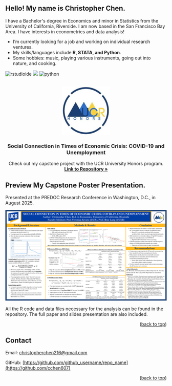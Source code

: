 <a id="readme-top"></a>

## Hello! My name is Christopher Chen.

I have a Bachelor's degree in Economics and minor in Statistics from the University of California, Riverside. I am now based in the San Francisco Bay Area. I have interests in econometrics and data analysis! 
  - I’m currently looking for a job and working on individual research ventures.
  - My skills/languages include **R, STATA, and Python**.
  - Some hobbies: music, playing various instruments, going out into nature, and cooking.

![rstudioide](https://img.shields.io/badge/RStudio-000000?style=for-the-badge&logo=rstudioide&logoColor=#75AADB)
![](https://img.shields.io/badge/Stata-000000?style=for-the-badge&logo=Stata&logoColor=blue)
![python](https://img.shields.io/badge/Python-000000?style=for-the-badge&logo=Python&logoColor=#3776AB)

<!-- PROJECT LOGO -->
<br />
<div align="center">
  <a href="https://github.com/cchen607/HonorsCapstone">
    <img src="images/honors-logo.jpg" alt="Logo" width="150" height="150">
  </a>

<h3 align="center">Social Connection in Times of Economic Crisis: COVID-19 and Unemployment</h3>

  <p align="center">
    Check out my capstone project with the UCR University Honors program.
    <br />
    <a href="https://github.com/cchen607/HonorsCapstone"><strong>Link to Repository »</strong></a>
    <br />
  </p>
</div>



<!-- ABOUT THE PROJECT -->
## Preview My Capstone Poster Presentation.

Presented at the PREDOC Research Conference in Washington, D.C., in August 2025.

[![Product Name Screen Shot][product-screenshot]](https://example.com)

All the R code and data files necessary for the analysis can be found in the repository. The full paper and slides presentation are also included.

<p align="right">(<a href="#readme-top">back to top</a>)</p>

<!-- CONTACT -->
## Contact

Email: christopherchen216@gmail.com

GitHub: [https://github.com/github_username/repo_name](https://github.com/cchen607)


<p align="right">(<a href="#readme-top">back to top</a>)</p>



<!-- MARKDOWN LINKS & IMAGES -->
[product-screenshot]: images/poster.png
